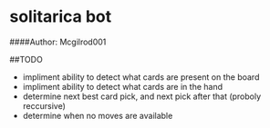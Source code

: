 # solitarica bot
####Author: Mcgilrod001

##TODO
- impliment ability to detect what cards are present on the board
- impliment ability to detect what cards are in the hand
- determine next best card pick, and next pick after that (proboly reccursive)
- determine when no moves are available

